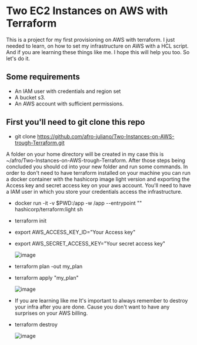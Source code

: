 # Two EC2 Instances on AWS with Terraform

  This is a project for my first provisioning on AWS with terraform. I just needed to learn,
on how to set my infrastructure on AWS with a HCL script. And if you are learning these things like me. I hope this will help you too. So let's do it.

## Some requirements
  * An IAM user with credentials and region set
  * A bucket s3.
  * An AWS account with sufficient permissions.

## First you'll need to git clone this repo 
  * git clone https://github.com/afro-juliano/Two-Instances-on-AWS-trough-Terraform.git

  A folder on your home directory will be created in my case this is ~/afro/Two-Instances-on-AWS-trough-Terraform.
  After those steps being concluded you should cd into your new folder and run some commands. In order to don't need 
  to have terraform installed on your machine you can run a docker container with the hashicorp image light version and exporting the Access key 
  and secret access key on your aws account. You'll need to have a IAM user in which you store your credentials access the infrastructure.

  * docker run -it -v $PWD:/app -w /app --entrypoint "" hashicorp/terraform:light sh
  * terraform init
  * export AWS_ACCESS_KEY_ID="Your Access key"
  * export AWS_SECRET_ACCESS_KEY="Your secret access key"

    ![image](https://github.com/afro-juliano/Two-Instances-on-AWS-trough-Terraform/assets/82853604/6f1600d0-bb4d-4a76-a044-61777259932a)


  * terraform plan -out my_plan

  * terraform apply "my_plan"
    
    ![image](https://github.com/afro-juliano/Two-Instances-on-AWS-trough-Terraform/assets/82853604/09219e4b-6bab-4e67-8360-f6e1cf03ad27)

  * If you are learning like me It's important to always remember to destroy your infra after you are done. Cause you don't want to have
    any surprises on your AWS billing.
  * terraform destroy
    
    ![image](https://github.com/afro-juliano/Two-Instances-on-AWS-trough-Terraform/assets/82853604/566c3789-d951-4495-8c4e-5452ad7f61c3)
